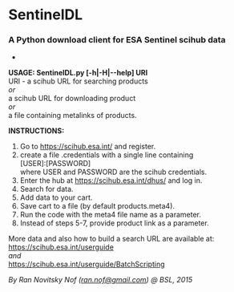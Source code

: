 # SentinelDL
### A Python download client for ESA Sentinel scihub data
-
<b>USAGE: SentinelDL.py [-h|-H|--help] URI  </b>  
 URI - a scihub URL for searching products  
 <i>or</i>  
 a scihub URL for downloading product  
 <i>or</i>  
 a file containing metalinks of products.  
  
<b>INSTRUCTIONS:</b>  

1. Go to https://scihub.esa.int/ and register.
2. create a file .credentials with a single line containing  
   \[USER\]:\[PASSWORD\]  
   where USER and PASSWORD are the scihub credentials.  
3. Enter the hub at https://scihub.esa.int/dhus/ and log in.
4.  Search for data.
1.  Add data to your cart.
1.  Save cart to a file (by default products.meta4).
1.  Run the code with the meta4 file name as a parameter.
1.  Instead of steps 5-7, provide product link as a parameter.

More data and also how to build a search URL are available at:  
https://scihub.esa.int/userguide  
*and*  
https://scihub.esa.int/userguide/BatchScripting  
  
*By Ran Novitsky Nof (ran.nof@gmail.com) @ BSL, 2015*
